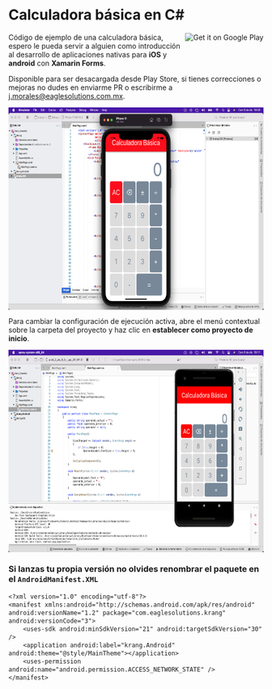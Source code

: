 # Calculadora básica en C#

[<img alt="Get it on Google Play" style="float:right" height="50px" src="https://play.google.com/intl/en_us/badges/images/apps/en-play-badge-border.png" />](https://play.google.com/store/apps/details?id=com.eaglesolutions.krang&utm_source=github)

Código de ejemplo de una calculadora básica, espero le pueda servir a alguien como introducción al desarrollo de aplicaciones nativas para __iOS__ y __android__ con **Xamarin Forms**.

Disponible para ser desacargada desde Play Store, si tienes correcciones o mejoras no dudes en enviarme PR o escribirme a j.morales@eaglesolutions.com.mx.

<div>
  <p>
  <img align="center" src="screenshots/1.png" alt="Ejecución en el emulador de iOS" height="400" width="720" />
  </p>
  <p>
  Para cambiar la configuración de ejecución activa, abre el menú contextual sobre la carpeta del proyecto y haz clic en <b>establecer como proyecto de inicio</b>.
  </p> 
  <p>
  <img align="center" src="screenshots/2.png" alt="Ejecución en el emulador de android" height="400" width="720" />
  </p>
</div>

### Si lanzas tu propia versión no olvides renombrar el paquete en el `AndroidManifest.XML`

```
<?xml version="1.0" encoding="utf-8"?>
<manifest xmlns:android="http://schemas.android.com/apk/res/android" android:versionName="1.2" package="com.eaglesolutions.krang" android:versionCode="3">
	<uses-sdk android:minSdkVersion="21" android:targetSdkVersion="30" />
	<application android:label="krang.Android" android:theme="@style/MainTheme"></application>
	<uses-permission android:name="android.permission.ACCESS_NETWORK_STATE" />
</manifest>
```
